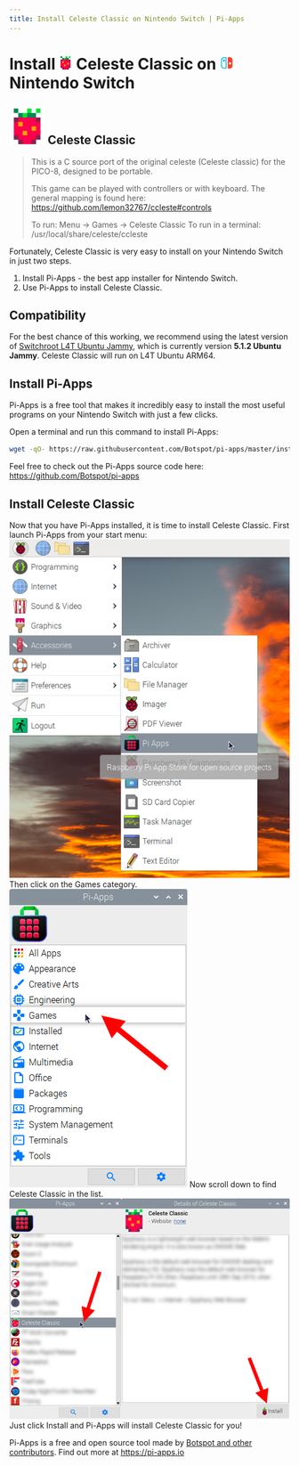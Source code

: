 ```yaml
---
title: Install Celeste Classic on Nintendo Switch | Pi-Apps
---
```

<div class="simple-install-content content">

# Install <img src="/img/app-icons/Celeste Classic/icon-64.png" height=24> Celeste Classic on <img src=/img/other-icons/switch-icon.svg height=24> Nintendo Switch

## <img src="/img/app-icons/Celeste Classic/icon-64.png"> Celeste Classic
> This is a C source port of the original celeste (Celeste classic) for the PICO-8, designed to be portable.
> 
> This game can be played with controllers or with keyboard. The general mapping is found here: https://github.com/lemon32767/ccleste#controls
> 
> To run: Menu -> Games -> Celeste Classic
> To run in a terminal: /usr/local/share/celeste/ccleste

Fortunately, Celeste Classic is very easy to install on your Nintendo Switch in just two steps.
1. Install Pi-Apps - the best app installer for Nintendo Switch.
2. Use Pi-Apps to install Celeste Classic.
</div>
<div class="simple-install-content content">

## Compatibility
For the best chance of this working, we recommend using the latest version of [Switchroot L4T Ubuntu Jammy](https://wiki.switchroot.org/wiki/linux/l4t-ubuntu-jammy-installation-guide), which is currently version **5.1.2 Ubuntu Jammy**.
Celeste Classic will run on L4T Ubuntu ARM64.
</div>
<div class="simple-install-content content">

## Install Pi-Apps

Pi-Apps is a free tool that makes it incredibly easy to install the most useful programs on your Nintendo Switch with just a few clicks.

Open a terminal and run this command to install Pi-Apps:
```bash
wget -qO- https://raw.githubusercontent.com/Botspot/pi-apps/master/install | bash
```
Feel free to check out the Pi-Apps source code here: https://github.com/Botspot/pi-apps
</div>
<div class="simple-install-content content">

## Install Celeste Classic

Now that you have Pi-Apps installed, it is time to install Celeste Classic.
First launch Pi-Apps from your start menu:
<img src="/img/start-menu.png">
Then click on the Games category.
<img src="/img/category-selections/Games.png">
Now scroll down to find Celeste Classic in the list.
<img src="/img/app-icons/Celeste Classic/app-selection.png">
Just click Install and Pi-Apps will install Celeste Classic for you!
</div>
<div class="simple-install-content content">

Pi-Apps is a free and open source tool made by [Botspot and other contributors](/about/#contributors). Find out more at https://pi-apps.io
</div>
